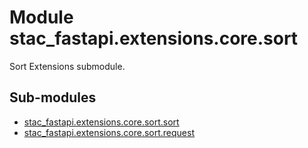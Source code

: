 # Module stac_fastapi.extensions.core.sort

Sort Extensions submodule.

## Sub-modules

* [stac_fastapi.extensions.core.sort.sort](sort.md)
* [stac_fastapi.extensions.core.sort.request](request.md)
